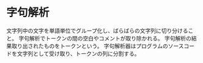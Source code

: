 # 字句解析

文字列中の文字を単語単位でグループ化し、ばらばらの文字列に切り分けること。
字句解析でトークンの間の空白やコメントが取り除かれる。
字句解析の結果取り出されたものをトークンという。
字句解析器はプログラムのソースコードを文字列として受け取り、トークンの列に分割する。

